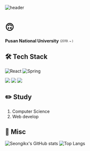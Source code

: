 ![header](https://capsule-render.vercel.app/api?type=waving&color=79EDFF&height=250&section=header&text=Seongik%20Han&fontSize=90&animation=fadeIn&fontAlignY=38&desc=%20&descAlignY=62&descAlign=62)

# 🙃 

**Pusan National University**  <sub><sup> (2019. ~ ) </sup></sub>  

## 🛠 Tech Stack

![React](https://shields.io/badge/react-black?logo=react&style=for-the-badge)
![Spring](https://img.shields.io/badge/-Spring-6DB33F?style=flat-square&logo=Spring&logoColor=white)

<img src="https://img.shields.io/badge/MacOS-000000?style=flat&logo=macos&logoColor=white" /> <img src="https://img.shields.io/badge/GitHub-181717?style=flat&logo=github&logoColor=white" /> <img src="https://img.shields.io/badge/Notion-000000?style=flat&logo=notion&logoColor=white" />


## ✏️ Study
  
 1. Computer Science
 2. Web develop
    
## 🎸 Misc

![Seongikx's GitHub stats](https://github-readme-stats.vercel.app/api?username=seongikx&show_icons=true&theme=radical)
![Top Langs](https://github-readme-stats.vercel.app/api/top-langs/?username=seongikx&layout=compact&theme=dark&exclude_repo=Madcamp01)
<!--
**seongikx/seongikx** is a ✨ _special_ ✨ repository because its `README.md` (this file) appears on your GitHub profile.

Here are some ideas to get you started:

- 🔭 I’m currently working on ...
- 🌱 I’m currently learning ...
- 👯 I’m looking to collaborate on ...
- 🤔 I’m looking for help with ...
- 💬 Ask me about ...
- 📫 How to reach me: ...
- 😄 Pronouns: ...
- ⚡ Fun fact: ...
-->
